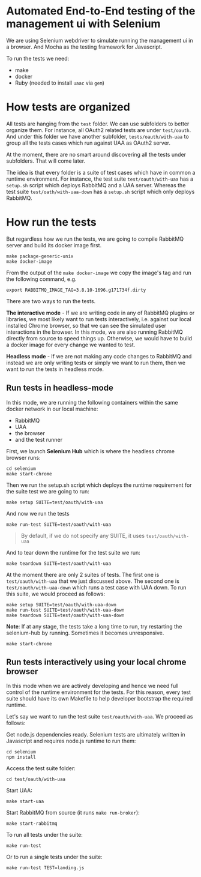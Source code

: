 # Automated End-to-End testing of the management ui with Selenium

We are using Selenium webdriver to simulate running the management ui in a browser.
And Mocha as the testing framework for Javascript.

To run the tests we need:
- make
- docker
- Ruby (needed to install `uaac` via `gem`)

# How tests are organized

All tests are hanging from the `test` folder. We can use subfolders to better organize them.
For instance, all OAuth2 related tests are under `test/oauth`. And under this folder
we have another subfolder, `tests/oauth/with-uaa` to group all the tests cases which run against UAA as OAuth2 server.

At the moment, there are no smart around discovering all the tests under subfolders. That will come later.

The idea is that every folder is a suite of test cases which have in common a runtime environment. For instance,
the test suite `test/oauth/with-uaa` has a `setup.sh` script which deploys RabbitMQ and a UAA server.
Whereas the test suite `test/oath/with-uaa-down` has a `setup.sh` script which only deploys RabbitMQ.

# How run the tests

But regardless how we run the tests, we are going to compile RabbitMQ server and build its docker image first.
```
make package-generic-unix
make docker-image
```
From the output of the `make docker-image` we copy the image's tag and run the following
command, e.g.
```
export RABBITMQ_IMAGE_TAG=3.8.10-1696.g171734f.dirty
```

There are two ways to run the tests.

**The interactive mode** - If we are writing code in any of RabbitMQ plugins or
libraries, we most likely want to run tests interactively, i.e. against our local installed Chrome browser, so that we
can see the simulated user interactions in the browser. In this mode, we are also running RabbitMQ directly
from source to speed things up. Otherwise, we would have to build a docker image for every change we wanted to test.

**Headless mode** - If we are not making any code changes to RabbitMQ and instead
we are only writing tests or simply we want to run them, then we want to run the tests in headless mode.


## Run tests in headless-mode

In this mode, we are running the following containers within the same
docker network in our local machine:
 - RabbitMQ
 - UAA
 - the browser  
 - and the test runner

First, we launch **Selenium Hub** which is where the headless chrome browser runs:
```
cd selenium
make start-chrome
```

Then we run the setup.sh script which deploys the runtime requirement for the suite test we are going to run:
```
make setup SUITE=test/oauth/with-uaa
```

And now we run the tests
```
make run-test SUITE=test/oauth/with-uaa
```
> By default, if we do not specify any SUITE, it uses `test/oauth/with-uaa`

And to tear down the runtime for the test suite we run:
```
make teardown SUITE=test/oauth/with-uaa
```

At the moment there are only 2 suites of tests. The first one is `test/oauth/with-uaa` that we just discussed above.
The second one is `test/oauth/with-uaa-down` which runs a test case with UAA down.
To run this suite, we would proceed as follows:

```
make setup SUITE=test/oauth/with-uaa-down
make run-test SUITE=test/oauth/with-uaa-down
make teardown SUITE=test/oauth/with-uaa-down
```

**Note**: If at any stage, the tests take a long time to run, try restarting the selenium-hub by running. Sometimes it becomes unresponsive.
```
make start-chrome
```


## Run tests interactively using your local chrome browser

In this mode when we are actively developing and hence we need full control of the
runtime environment for the tests.
For this reason, every test suite should have its own Makefile to help developer bootstrap
the required runtime.

Let's say we want to run the test suite `test/oauth/with-uaa`. We proceed as follows:

Get node.js dependencies ready. Selenium tests are ultimately written in Javascript and
requires node.js runtime to run them:
```
cd selenium
npm install
```

Access the test suite folder:
```
cd test/oauth/with-uaa
```

Start UAA:
```
make start-uaa
```

Start RabbitMQ from source (it runs `make run-broker`):
```
make start-rabbitmq
```

To run all tests under the suite:
```
make run-test
```
Or to run a single tests under the suite:
```
make run-test TEST=landing.js
```
